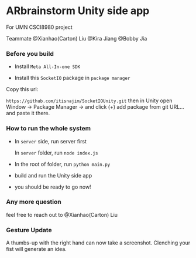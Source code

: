 # ARbrainstorm Unity side app

For UMN CSCI8980 project

Teammate @Xianhao(Carton) Liu @Kira Jiang @Bobby Jia

### Before you build

- Install `Meta All-In-one SDK`

- Install this `SocketIO` package in `package manager`

Copy this url:

`https://github.com/itisnajim/SocketIOUnity.git` then in Unity open Window -> Package Manager -> and click (+) add package from git URL... and paste it there.

### How to run the whole system

- In `server` side, run server first

  In `server` folder, run `node index.js`

- In the root of folder, run `python main.py`

- build and run the Unity side app

- you should be ready to go now!

### Any more question

feel free to reach out to @Xianhao(Carton) Liu


### Gesture Update
A thumbs-up with the right hand can now take a screenshot. 
Clenching your fist will generate an idea.
